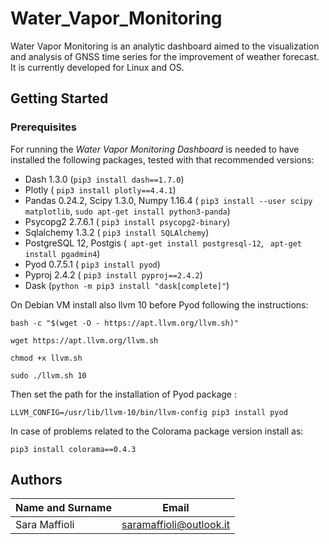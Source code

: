 # Water_Vapor_Monitoring
Water Vapor Monitoring is an analytic dashboard aimed to the visualization and analysis of GNSS time series for the improvement of weather forecast. 
It is currently developed for Linux and OS.

## Getting Started

### Prerequisites

For running the *Water Vapor Monitoring Dashboard* is needed to have installed the following packages, tested with that recommended versions:
- Dash 1.3.0 (```pip3 install dash==1.7.0```)
- Plotly  ( ```pip3 install plotly==4.4.1```)
- Pandas 0.24.2, Scipy 1.3.0, Numpy 1.16.4 ( ```pip3 install --user scipy matplotlib```,  ```sudo apt-get install python3-panda```)
- Psycopg2 2.7.6.1 ( ```pip3 install psycopg2-binary```)
- Sqlalchemy 1.3.2 ( ```pip3 install SQLAlchemy```)
- PostgreSQL 12, Postgis (``` apt-get install postgresql-12```, ``` apt-get install pgadmin4```) 
- Pyod 0.7.5.1 ( ```pip3 install pyod```)
- Pyproj 2.4.2 ( ```pip3 install pyproj==2.4.2```)
- Dask (``` python -m pip3 install "dask[complete]" ```)

On Debian VM install also llvm 10 before Pyod following the instructions:

 ``` 
bash -c "$(wget -O - https://apt.llvm.org/llvm.sh)" 
```
```
wget https://apt.llvm.org/llvm.sh
```
```
chmod +x llvm.sh
```
```
sudo ./llvm.sh 10
```

Then set the path for the installation of Pyod package :
```
LLVM_CONFIG=/usr/lib/llvm-10/bin/llvm-config pip3 install pyod
```

In case of problems related to the Colorama package version install as:
```
pip3 install colorama==0.4.3
```



## Authors
| Name and Surname  | Email                                  |
|-------------------|----------------------------------------|
| Sara Maffioli   | saramaffioli@outlook.it |


